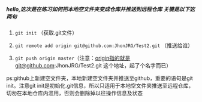 ##### hello,这次是在练习如何把本地空文件夹变成仓库并推送到远程仓库 关键是以下这两句

 1. ```git init``` （获取.git文件）

 2. ```git remote add origin git@github.com:JhonJRG/Test2.git``` （推送给谁）
 
 3. ```git push origin master```（注意：origin指的就是git@github.com:JhonJRG/Test2.git 这个地址，起了个名字而已）

  ps:github上新建空文件夹，本地新建空文件夹并推送至github，重要的语句是git init。注意git init是初始化.git信息，所以只适用于本地空文件夹推送至远程仓库，切勿在本地仓库内滥用，否则会删除掉以往操作信息及状态
